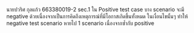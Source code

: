 นายปวริศ กุลแก้ว 663380019-2 sec.1
ใน Positive test case บาง scenario จะมี negative ด้วยเนื่องจากเป็นการคิดถึงเหตุการณ์ที่มีโอกาสเกิดขึ้นทั้งหมด ในเงื่อนไขนั้นๆ ทำให้ negative test scenario หายไป 1 scenario เนื่องจากซ้ำกับ positive 
